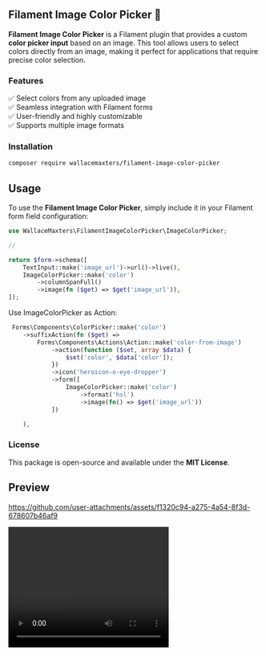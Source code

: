 ## Filament Image Color Picker 🎨  

**Filament Image Color Picker** is a Filament plugin that provides a custom **color picker input** based on an image. This tool allows users to select colors directly from an image, making it perfect for applications that require precise color selection.  


### Features  
✅ Select colors from any uploaded image  
✅ Seamless integration with Filament forms  
✅ User-friendly and highly customizable  
✅ Supports multiple image formats  

### Installation  

```bash
composer require wallacemaxters/filament-image-color-picker
```

## Usage

To use the **Filament Image Color Picker**, simply include it in your Filament form field configuration:  

```php
use WallaceMaxters\FilamentImageColorPicker\ImageColorPicker;

// 

return $form->schema([
    TextInput::make('image_url')->url()->live(),
    ImageColorPicker::make('color')
        ->columnSpanFull()
        ->image(fn ($get) => $get('image_url')),
]);

```


Use ImageColorPicker as Action:

```php
 Forms\Components\ColorPicker::make('color')
    ->suffixAction(fn ($get) => 
        Forms\Components\Actions\Action::make('color-from-image')
            ->action(function ($set, array $data) {
                $set('color', $data['color']);
            })
            ->icon('heroicon-o-eye-dropper')
            ->form([
                ImageColorPicker::make('color')
                    ->format('hsl')
                    ->image(fn() => $get('image_url'))
            ])

    ),
```

### License  
This package is open-source and available under the **MIT License**.  

## Preview
https://github.com/user-attachments/assets/f1320c94-a275-4a54-8f3d-678607b46af9

<video width="320" height="240" controls>
  <source src="https://github.com/user-attachments/assets/f1320c94-a275-4a54-8f3d-678607b46af9" type="video/mp4">
</video>

